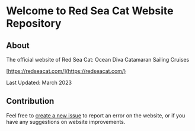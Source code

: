 # Welcome to Red Sea Cat Website Repository

## About

The official website of Red Sea Cat: Ocean Diva Catamaran Sailing Cruises

[https://redseacat.com/](https://redseacat.com/)

Last Updated: March 2023

## Contribution

Feel free to [create a new issue](https://github.com/Incubaid/www_redseacat/issues) to report an error on the website, or if you have any suggestions on website improvements. 



